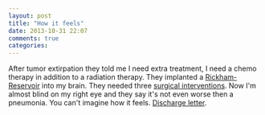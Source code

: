```yaml
---
layout: post
title: "How it feels"
date: 2013-10-31 22:07
comments: true
categories: 
---
```

After tumor extirpation they told me I need extra treatment, I need a chemo
therapy in addition to a radiation therapy. They implanted a
[Rickham-Reservoir][rickham] into my brain. They needed three [surgical
interventions][surgical]. Now I'm almost blind on my right eye and they say
it's not even worse then a pneumonia. You can't imagine how it feels.
[Discharge letter][discharge].

[surgical]: /mirror/operationsbericht.pdf
[rickham]: http://en.wikipedia.org/wiki/Ommaya_reservoir
[discharge]: /mirror/arztbrief_chemo.pdf
